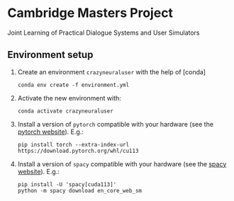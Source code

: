 # Cambridge Masters Project
Joint Learning of Practical Dialogue Systems and User Simulators

## Environment setup

1. Create an environment `crazyneuraluser` with the help of [conda]
   ```
   conda env create -f environment.yml
   ```
2. Activate the new environment with:
   ```
   conda activate crazyneuraluser
   ```
3. Install a version of `pytorch` compatible with your hardware (see the [pytorch website](https://pytorch.org/get-started/previous-versions/)). E.g.:
   ```
   pip install torch --extra-index-url https://download.pytorch.org/whl/cu113
   ```

4. Install a version of `spacy` compatible with your hardware (see the [spacy website](https://spacy.io/usage)). E.g.:
   ```
   pip install -U 'spacy[cuda113]'
   python -m spacy download en_core_web_sm
   ```


